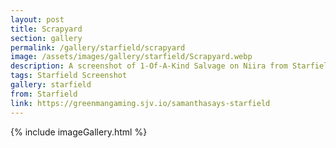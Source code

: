 ```yaml
---
layout: post
title: Scrapyard
section: gallery
permalink: /gallery/starfield/scrapyard
image: /assets/images/gallery/starfield/Scrapyard.webp
description: A screenshot of 1-Of-A-Kind Salvage on Niira from Starfield, taken by Samantha Says.
tags: Starfield Screenshot
gallery: starfield
from: Starfield
link: https://greenmangaming.sjv.io/samanthasays-starfield
---
```

{% include imageGallery.html %}